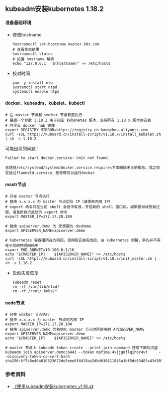 ## kubeadm安装kubernetes 1.18.2

#### 准备基础环境
+ 修改hostname
  ```
  hostnamectl set-hostname master.k8s.com
  # 查看修改结果
  hostnamectl status
  # 设置 hostname 解析
  echo "127.0.0.1   $(hostname)" >> /etc/hosts
  ```
+ 校对时间
	```shell
	yum -y install ntp
	systemctl start ntpd
	systemctl enable ntpd
	```

#### docker、kubeadm、kubelet、kubectl
```shell
# 在 master 节点和 worker 节点都要执行
# 最后一个参数 1.18.2 用于指定 kubenetes 版本，支持所有 1.18.x 版本的安装
# 阿里云 docker hub 镜像
export REGISTRY_MIRROR=https://registry.cn-hangzhou.aliyuncs.com
curl -sSL https://kuboard.cn/install-script/v1.18.x/install_kubelet.sh | sh -s 1.18.2
```

可能出现的问题：
```
Failed to start docker.service: Unit not found.

去路径/etc/systemd/system/docker.service.requires下面删除无关的服务，我之前安装过flanneld.service，删除既可以运行docker

```

#### mastr节点
```shell
# 只在 master 节点执行
# 替换 x.x.x.x 为 master 节点实际 IP（请使用内网 IP）
# export 命令只在当前 shell 会话中有效，开启新的 shell 窗口后，如果要继续安装过程，请重新执行此处的 export 命令
export MASTER_IP=172.17.20.104

# 替换 apiserver.demo 为 您想要的 dnsName
export APISERVER_NAME=apiserver.demo

# Kubernetes 容器组所在的网段，该网段安装完成后，由 kubernetes 创建，事先并不存在于您的物理网络中
export POD_SUBNET=10.100.0.1/16
echo "${MASTER_IP}    ${APISERVER_NAME}" >> /etc/hosts
curl -sSL https://kuboard.cn/install-script/v1.18.x/init_master.sh | sh -s 1.18.2
```

+ 启动失败恢复

  ```shell
  kubeadm reset
  rm -rf /var/lib/etcd/
  rm -rf /root/.kube/*
  ```

#### node节点

```shell
# 只在 worker 节点执行
# 替换 x.x.x.x 为 master 节点的内网 IP
export MASTER_IP=172.17.20.104
# 替换 apiserver.demo 为初始化 master 节点时所使用的 APISERVER_NAME
export APISERVER_NAME=apiserver.demo
echo "${MASTER_IP}    ${APISERVER_NAME}" >> /etc/hosts

# master 节点上 kubeadm token create --print-join-command 获取下面的内容
kubeadm join apiserver.demo:6443 --token mpfjma.4vjjg8flqihor4vt     --discovery-token-ca-cert-hash sha256:6f7a8e40a810323672de5eee6f4d19aa2dbdb38411845a1bf5dd63485c43d303
```


### 参考资料
+ [《使用kubeadm安装kubernetes_v1.18.x》](https://kuboard.cn/install/install-k8s.html)